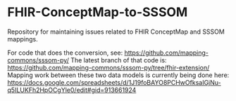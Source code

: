 # FHIR-ConceptMap-to-SSSOM
Repository for maintaining issues related to FHIR ConceptMap and SSSOM mappings.

For code that does the conversion, see: https://github.com/mapping-commons/sssom-py/ 
The latest branch of that code is: https://github.com/mapping-commons/sssom-py/tree/fhir-extension/ 
Mapping work between these two data models is currently being done here: https://docs.google.com/spreadsheets/d/1J19foBAYO8PCHwOfksaIGjNu-q5ILUKFh2HpOCgYle0/edit#gid=913661924
